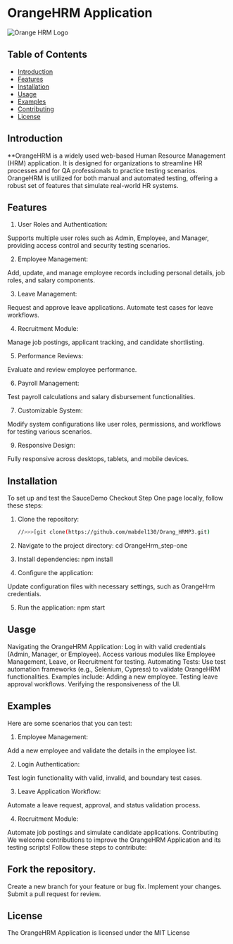 # OrangeHRM Application

![Orange HRM Logo](https://opensource-demo.orangehrmlive.com/web/images/ohrm_branding.png?v=1721393199309)

## Table of Contents

- [Introduction](#introduction)
- [Features](#features)
- [Installation](#installation)
- [Usage](#usage)
- [Examples](#examples)
- [Contributing](#contributing)
- [License](#license)

## Introduction

**OrangeHRM is a widely used web-based Human Resource Management (HRM) application. It is designed for organizations to
streamline HR processes and for QA professionals to practice testing scenarios. OrangeHRM is utilized for both manual
and automated testing, offering a robust set of features that simulate real-world HR systems.

## Features

1. User Roles and Authentication:

Supports multiple user roles such as Admin, Employee, and Manager, providing access control and security testing
scenarios.

2. Employee Management:

Add, update, and manage employee records including personal details, job roles, and salary components.

3. Leave Management:

Request and approve leave applications. Automate test cases for leave workflows.

4. Recruitment Module:

Manage job postings, applicant tracking, and candidate shortlisting.

5. Performance Reviews:

Evaluate and review employee performance.

6. Payroll Management:

Test payroll calculations and salary disbursement functionalities.

7. Customizable System:

Modify system configurations like user roles, permissions, and workflows for testing various scenarios.

9. Responsive Design:

Fully responsive across desktops, tablets, and mobile devices.

## Installation

To set up and test the SauceDemo Checkout Step One page locally, follow these steps:

1. Clone the repository:

   ```bash
   //>>>[git clone(https://github.com/mabdel130/Orang_HRMP3.git)
2. Navigate to the project directory: cd OrangeHrm_step-one
3. Install dependencies: npm install

4. Configure the application:

Update configuration files with necessary settings, such as OrangeHrm credentials.

5. Run the application: npm start

## Uasge

Navigating the OrangeHRM Application:
Log in with valid credentials (Admin, Manager, or Employee).
Access various modules like Employee Management, Leave, or Recruitment for testing.
Automating Tests:
Use test automation frameworks (e.g., Selenium, Cypress) to validate OrangeHRM functionalities.
Examples include:
Adding a new employee.
Testing leave approval workflows.
Verifying the responsiveness of the UI.

## Examples

Here are some scenarios that you can test:

1. Employee Management:

Add a new employee and validate the details in the employee list.

2. Login Authentication:

Test login functionality with valid, invalid, and boundary test cases.

3. Leave Application Workflow:

Automate a leave request, approval, and status validation process.

4. Recruitment Module:

Automate job postings and simulate candidate applications.
Contributing
We welcome contributions to improve the OrangeHRM Application and its testing scripts! Follow these steps to contribute:

## Fork the repository.

Create a new branch for your feature or bug fix.
Implement your changes.
Submit a pull request for review.

## License

The OrangeHRM Application is licensed under the MIT License
